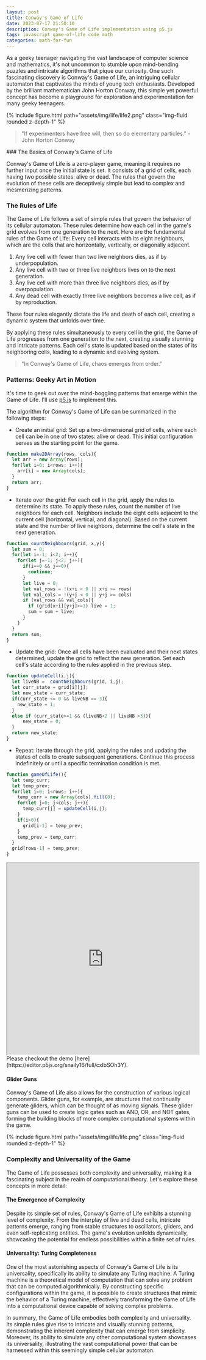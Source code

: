 ```yaml
---
layout: post
title: Conway's Game of Life
date: 2023-07-17 21:50:10
description: Conway's Game of Life implementation using p5.js
tags: javascript game-of-life code math
categories: math-for-fun
---
```


<!--In the vast world of mathematical discoveries, there are certain creations that captivate our imagination and challenge our understanding of complexity.-->
As a geeky teenager navigating the vast landscape of computer science and mathematics, it's not uncommon to stumble upon mind-bending puzzles and intricate algorithms that pique our curiosity. One such fascinating discovery is Conway's Game of Life, an intriguing cellular automaton that captivates the minds of young tech enthusiasts. Developed by the brilliant mathematician John Horton Conway, this simple yet powerful concept has become a playground for exploration and experimentation for many geeky teenagers.

{% include figure.html path="assets/img/life/life2.png" class="img-fluid rounded z-depth-1" %}
<blockquote>
"If experimenters have free will, then so do elementary particles." - John Horton Conway
</blockquote>
### The Basics of Conway's Game of Life

Conway's Game of Life is a zero-player game, meaning it requires no further input once the initial state is set. It consists of a grid of cells, each having two possible states: alive or dead. The rules that govern the evolution of these cells are deceptively simple but lead to complex and mesmerizing patterns.

### The Rules of Life
The Game of Life follows a set of simple rules that govern the behavior of its cellular automaton. These rules determine how each cell in the game's grid evolves from one generation to the next. Here are the fundamental rules of the Game of Life:
Every cell interacts with its eight neighbours, which are the cells that are horizontally, vertically, or diagonally adjacent.
1. Any live cell with fewer than two live neighbors dies, as if by underpopulation.
2. Any live cell with two or three live neighbors lives on to the next generation.
3. Any live cell with more than three live neighbors dies, as if by overpopulation.
4. Any dead cell with exactly three live neighbors becomes a live cell, as if by reproduction.

These four rules elegantly dictate the life and death of each cell, creating a dynamic system that unfolds over time.

By applying these rules simultaneously to every cell in the grid, the Game of Life progresses from one generation to the next, creating visually stunning and intricate patterns. Each cell's state is updated based on the states of its neighboring cells, leading to a dynamic and evolving system.

<blockquote>
"In Conway's Game of Life, chaos emerges from order."
</blockquote>

### Patterns: Geeky Art in Motion

It's time to geek out over the mind-boggling patterns that emerge within the Game of Life. I'll use [p5.js](https://p5js.org/) to implement this.

The algorithm for Conway's Game of Life can be summarized in the following steps:

- Create an initial grid: Set up a two-dimensional grid of cells, where each cell can be in one of two states: alive or dead. This initial configuration serves as the starting point for the game.

```js
function make2DArray(rows, cols){
  let arr = new Array(rows);
  for(let i=0; i<rows; i++){
    arr[i] = new Array(cols);
  }
  return arr;
}
```

- Iterate over the grid: For each cell in the grid, apply the rules to determine its state. To apply these rules, count the number of live neighbors for each cell. Neighbors include the eight cells adjacent to the current cell (horizontal, vertical, and diagonal). Based on the current state and the number of live neighbors, determine the cell's state in the next generation.

```js
function countNeighbours(grid, x,y){
  let sum = 0;
  for(let i=-1; i<2; i++){
    for(let j=-1; j<2; j++){
      if(i==0 && j==0){
        continue;
      }
      let live = 0;
      let val_rows = !(x+i < 0 || x+i >= rows)
      let val_cols = !(y+j < 0 || y+j >= cols)
      if (val_rows && val_cols){
        if (grid[x+i][y+j]>=1) live = 1;
        sum = sum + live;
      }
    }
  }
  return sum;
}
```

- Update the grid: Once all cells have been evaluated and their next states determined, update the grid to reflect the new generation. Set each cell's state according to the rules applied in the previous step.

```js
function updateCell(i,j){
  let liveNB =  countNeighbours(grid, i,j);
  let curr_state = grid[i][j];
  let new_state = curr_state;
  if(curr_state <= 0 && liveNB == 3){
    new_state = 1;
  }
  else if (curr_state>=1 && (liveNB<2 || liveNB >3)){
      new_state = 0;
  }
  return new_state;
}
```

- Repeat: Iterate through the grid, applying the rules and updating the states of cells to create subsequent generations. Continue this process indefinitely or until a specific termination condition is met.

```js
function gameOfLife(){
  let temp_curr;
  let temp_prev;
  for(let i=0; i<rows; i++){
    temp_curr = new Array(cols).fill(0);
    for(let j=0; j<cols; j++){
      temp_curr[j] = updateCell(i,j);
    }
    if(i>0){
      grid[i-1] = temp_prev;
    }
    temp_prev = temp_curr;
  }
  grid[rows-1] = temp_prev;
}
```
<iframe src="https://editor.p5js.org/snaily16/full/cxIbSOh3Y" style="width:100%;height:500px"></iframe>
Please checkout the demo [here](https://editor.p5js.org/snaily16/full/cxIbSOh3Y).

#### Glider Guns

Conway's Game of Life also allows for the construction of various logical components. Glider guns, for example, are structures that continually generate gliders, which can be thought of as moving signals. These glider guns can be used to create logic gates such as AND, OR, and NOT gates, forming the building blocks of more complex computational systems within the game.

{% include figure.html path="assets/img/life/life.png" class="img-fluid rounded z-depth-1" %}

### Complexity and Universality of the Game
The Game of Life possesses both complexity and universality, making it a fascinating subject in the realm of computational theory. Let's explore these concepts in more detail:


#### The Emergence of Complexity

Despite its simple set of rules, Conway's Game of Life exhibits a stunning level of complexity. From the interplay of live and dead cells, intricate patterns emerge, ranging from stable structures to oscillators, gliders, and even self-replicating entities. The game's evolution unfolds dynamically, showcasing the potential for endless possibilities within a finite set of rules.

#### Universality: Turing Completeness

One of the most astonishing aspects of Conway's Game of Life is its universality, specifically its ability to simulate any Turing machine. A Turing machine is a theoretical model of computation that can solve any problem that can be computed algorithmically. By constructing specific configurations within the game, it is possible to create structures that mimic the behavior of a Turing machine, effectively transforming the Game of Life into a computational device capable of solving complex problems.

In summary, the Game of Life embodies both complexity and universality. Its simple rules give rise to intricate and visually stunning patterns, demonstrating the inherent complexity that can emerge from simplicity. Moreover, its ability to simulate any other computational system showcases its universality, illustrating the vast computational power that can be harnessed within this seemingly simple cellular automaton.


